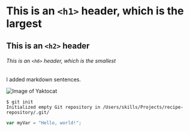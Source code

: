 # This is an `<h1>` header, which is the largest

## This is an `<h2>` header

###### This is an `<h6>` header, which is the smallest

I added markdown sentences.

![Image of Yaktocat](https://octodex.github.com/images/yaktocat.png)

```
$ git init
Initialized empty Git repository in /Users/skills/Projects/recipe-repository/.git/
```

``` javascript
var myVar = "Hello, world!";
```
